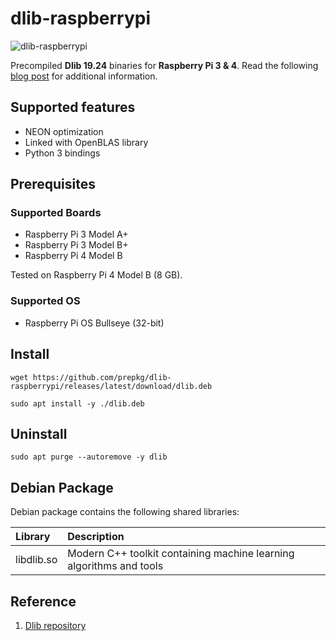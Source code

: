 # dlib-raspberrypi

![dlib-raspberrypi](https://i.ibb.co/JCYH1V5/dlib-raspberrypi.png)

Precompiled **Dlib 19.24** binaries for **Raspberry Pi 3 & 4**.
Read the following [blog post](https://lindevs.com/install-precompiled-dlib-on-raspberry-pi) for additional information.

## Supported features

* NEON optimization
* Linked with OpenBLAS library
* Python 3 bindings

## Prerequisites

### Supported Boards

* Raspberry Pi 3 Model A+
* Raspberry Pi 3 Model B+
* Raspberry Pi 4 Model B

Tested on Raspberry Pi 4 Model B (8 GB).

### Supported OS

* Raspberry Pi OS Bullseye (32-bit)

## Install

```shell
wget https://github.com/prepkg/dlib-raspberrypi/releases/latest/download/dlib.deb
```

```shell
sudo apt install -y ./dlib.deb
```

## Uninstall

```shell
sudo apt purge --autoremove -y dlib
```

## Debian Package

Debian package contains the following shared libraries:

| Library                     | Description                                                            |
|:----------------------------|:-----------------------------------------------------------------------|
| libdlib.so                  | Modern C++ toolkit containing machine learning algorithms and tools    |

## Reference

1. [Dlib repository](https://github.com/davisking/dlib)
